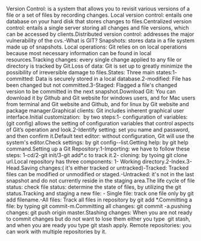 Version Control: is a system that allows you to revisit various versions of a file or a set of files by recording changes.&nbsp;Local version control: entails one database on your hard disk that stores changes to files.Centralized version control: entails a single server storing all changes and file versions, which can be accessed by clients.Distributed version control: addresses the major vulnerability of the cvs.-What is GIT? Snapshots: stores data in a file system made up of snapshots. Local operations: Git relies on on local operations because most necessary information can be found in local resources.Tracking changes: every single change applied to any file or directory is tracked by Git.Loss of data: Git is set up to greatly minimize the possibility of irreversible damage to files.States: Three main states:1- committed: Data is securely stored in a local database.2-modified: File has been changed but not committed.3-Staged: Flagged a file's changed version to be committed in the next snapshot.Download Git: You can download it by Github and Git website for windows users, and for Mac users from terminal and Git website and Github, and for linux by Git website and package manager.Graphical clients: Git includes inherent graphical user interface.Initial customization:  by two steps:1- configuration of variables: (git config) allows the setting of configuration variables that control aspects of Git’s operation and look.2-Identify setting: set you name and password, and then confirm it.Default text editor: without configuration, Git will use the system's editor.Check settings: by git config--list.Getting help: by git help command.Setting up a Git Repository:1-Importing: we have to follow these steps: 1-cd/2-git init/3-git add*.c to track it.2- cloning: by tyoing git clone url.Local repository has three components: 1- Working directory.2-Index.3-Head.Saving changes:( it's either tracked or untracked)-Tracked: Tracked files can be modified or unmodified or staged.-Untracked: it's not in the last snapshot and do not currently reside in the staging area.The life cycle of file status: check file status: determine the state of files, by utilizing the git status.Tracking and staging a new file: - Single file: track one file only by git add filename.-All files: Track all files in repository by git add *.Committing a file: by typing git commit-m.Committing all changes: git commit -a.pushing changes: git push origin master.Stashing changes: When you are not ready to commit changes but do not want to lose them either you type  git stash, and when you are ready you type git stash apply. Remote repositories: you can work with multiple repositories by it.
